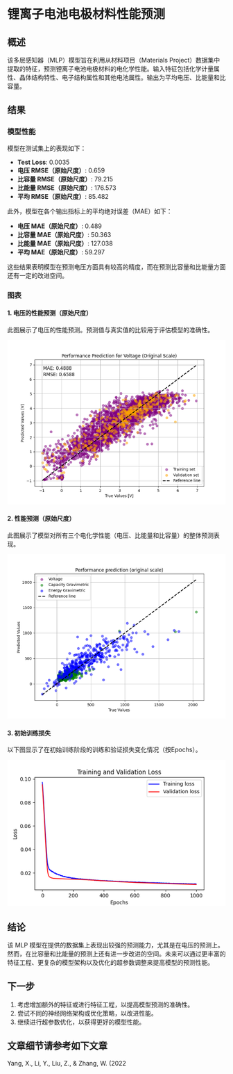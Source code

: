 # 锂离子电池电极材料性能预测

## 概述
该多层感知器（MLP）模型旨在利用从材料项目（Materials Project）数据集中提取的特征，预测锂离子电池电极材料的电化学性能。输入特征包括化学计量属性、晶体结构特性、电子结构属性和其他电池属性。输出为平均电压、比能量和比容量。

## 结果

### 模型性能

模型在测试集上的表现如下：

- **Test Loss**: 0.0035
- **电压 RMSE（原始尺度）**: 0.659
- **比容量 RMSE（原始尺度）**: 79.215
- **比能量 RMSE（原始尺度）**: 176.573
- **平均 RMSE（原始尺度）**: 85.482

此外，模型在各个输出指标上的平均绝对误差（MAE）如下：

- **电压 MAE（原始尺度）**: 0.489
- **比容量 MAE（原始尺度）**: 50.363
- **比能量 MAE（原始尺度）**: 127.038
- **平均 MAE（原始尺度）**: 59.297

这些结果表明模型在预测电压方面具有较高的精度，而在预测比容量和比能量方面还有一定的改进空间。

### 图表

#### 1. 电压的性能预测（原始尺度）
此图展示了电压的性能预测。预测值与真实值的比较用于评估模型的准确性。

![电压的性能预测（原始尺度）](results_out/performance_prediction_voltage.png)

#### 2. 性能预测（原始尺度）
此图展示了模型对所有三个电化学性能（电压、比能量和比容量）的整体预测表现。

![性能预测（原始尺度）](results_out/performance_prediction_original.png)

#### 3. 初始训练损失
以下图显示了在初始训练阶段的训练和验证损失变化情况（按Epochs）。

![初始训练损失](results_out/initial_training_loss.png)

## 结论
该 MLP 模型在提供的数据集上表现出较强的预测能力，尤其是在电压的预测上。然而，在比容量和比能量的预测上还有进一步改进的空间。未来可以通过更丰富的特征工程、更复杂的模型架构以及优化的超参数调整来提高模型的预测性能。

## 下一步
1. 考虑增加额外的特征或进行特征工程，以提高模型预测的准确性。
2. 尝试不同的神经网络架构或优化策略，以改进性能。
3. 继续进行超参数优化，以获得更好的模型性能。


## 文章细节请参考如下文章

Yang, X., Li, Y., Liu, Z., & Zhang, W. (2022